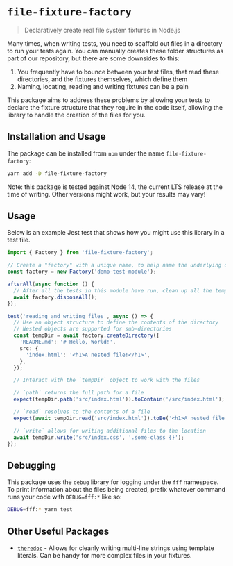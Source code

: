 # `file-fixture-factory`

> Declaratively create real file system fixtures in Node.js

Many times, when writing tests, you need to scaffold out files in a directory to run your tests again. You can manually creates these folder structures as part of our repository, but there are some downsides to this:

1. You frequently have to bounce between your test files, that read these directories, and the fixtures themselves, which define them
2. Naming, locating, reading and writing fixtures can be a pain

This package aims to address these problems by allowing your tests to declare the fixture structure that they require in the code itself, allowing the library to handle the creation of the files for you.

## Installation and Usage

The package can be installed from `npm` under the name `file-fixture-factory`:

```bash
yarn add -D file-fixture-factory
```

Note: this package is tested against Node 14, the current LTS release at the time of writing. Other versions might work, but your results may vary!

## Usage

Below is an example Jest test that shows how you might use this library in a test file.

```typescript
import { Factory } from 'file-fixture-factory';

// Create a "factory" with a unique name, to help name the underlying directory that will be created
const factory = new Factory('demo-test-module');

afterAll(async function () {
  // After all the tests in this module have run, clean up all the temp directories
  await factory.disposeAll();
});

test('reading and writing files', async () => {
  // Use an object structure to define the contents of the directory
  // Nested objects are supported for sub-directories
  const tempDir = await factory.createDirectory({
    'README.md': '# Hello, World!',
    src: {
      'index.html': '<h1>A nested file!</h1>',
    },
  });

  // Interact with the `tempDir` object to work with the files

  // `path` returns the full path for a file
  expect(tempDir.path('src/index.html')).toContain('/src/index.html');

  // `read` resolves to the contents of a file
  expect(await tempDir.read('src/index.html')).toBe('<h1>A nested file!</h1>');

  // `write` allows for writing additional files to the location
  await tempDir.write('src/index.css', '.some-class {}');
});
```

## Debugging

This package uses the `debug` library for logging under the `fff` namespace. To print information about the files being created, prefix whatever command runs your code with `DEBUG=fff:*` like so:

```bash
DEBUG=fff:* yarn test
```

## Other Useful Packages

- [`theredoc`](https://github.com/testdouble/theredoc) - Allows for cleanly writing multi-line strings using template literals. Can be handy for more complex files in your fixtures.
